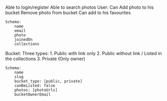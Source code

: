 Able to login/register
Able to search photos
User:
    Can Add photo to his bucket
    Remove photo from bucket
    Can add to his favourites

    Schema:
        name
        email
        photo
        joinedOn
        collections

Bucket:
    Three types:
        1. Public with link only
        2. Public without link / Listed in the collections
        3. Private (Only owner)

    Schema:
        name
        slug
        bucket_type: [public, private]
        canBeListed: false
        photos: [photoUrls]
        bucketOwnerEmail
